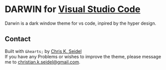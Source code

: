 # DARWIN for [Visual Studio Code](http://code.visualstudio.com)

Darwin is a dark window theme for vs code, inpired by the hyper design.

## Contact

Built with `&hearts;` by [Chris K. Seidel](https://twitter.com/ChrisKSeidel) <br/>
If you have any Problems or wishes to improve the theme, please message me to christian.k.seidel@gmail.com.